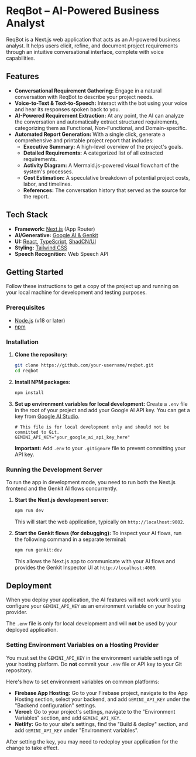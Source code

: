 # ReqBot – AI-Powered Business Analyst

ReqBot is a Next.js web application that acts as an AI-powered business analyst. It helps users elicit, refine, and document project requirements through an intuitive conversational interface, complete with voice capabilities.

## Features

-   **Conversational Requirement Gathering:** Engage in a natural conversation with ReqBot to describe your project needs.
-   **Voice-to-Text & Text-to-Speech:** Interact with the bot using your voice and hear its responses spoken back to you.
-   **AI-Powered Requirement Extraction:** At any point, the AI can analyze the conversation and automatically extract structured requirements, categorizing them as Functional, Non-Functional, and Domain-specific.
-   **Automated Report Generation:** With a single click, generate a comprehensive and printable project report that includes:
    -   **Executive Summary:** A high-level overview of the project's goals.
    -   **Detailed Requirements:** A categorized list of all extracted requirements.
    -   **Activity Diagram:** A Mermaid.js-powered visual flowchart of the system's processes.
    -   **Cost Estimation:** A speculative breakdown of potential project costs, labor, and timelines.
    -   **References:** The conversation history that served as the source for the report.

## Tech Stack

-   **Framework:** [Next.js](https://nextjs.org/) (App Router)
-   **AI/Generative:** [Google AI & Genkit](https://firebase.google.com/docs/genkit)
-   **UI:** [React](https://react.dev/), [TypeScript](https://www.typescriptlang.org/), [ShadCN/UI](https://ui.shadcn.com/)
-   **Styling:** [Tailwind CSS](https://tailwindcss.com/)
-   **Speech Recognition:** Web Speech API

## Getting Started

Follow these instructions to get a copy of the project up and running on your local machine for development and testing purposes.

### Prerequisites

-   [Node.js](https://nodejs.org/en) (v18 or later)
-   [npm](https://www.npmjs.com/)

### Installation

1.  **Clone the repository:**
    ```sh
    git clone https://github.com/your-username/reqbot.git
    cd reqbot
    ```

2.  **Install NPM packages:**
    ```sh
    npm install
    ```

3.  **Set up environment variables for local development:**
    Create a `.env` file in the root of your project and add your Google AI API key. You can get a key from [Google AI Studio](https://aistudio.google.com/app/apikey).
    ```.env
    # This file is for local development only and should not be committed to Git.
    GEMINI_API_KEY="your_google_ai_api_key_here"
    ```
    **Important:** Add `.env` to your `.gitignore` file to prevent committing your API key.

### Running the Development Server

To run the app in development mode, you need to run both the Next.js frontend and the Genkit AI flows concurrently.

1.  **Start the Next.js development server:**
    ```sh
    npm run dev
    ```
    This will start the web application, typically on `http://localhost:9002`.

2.  **Start the Genkit flows (for debugging):**
    To inspect your AI flows, run the following command in a separate terminal:
    ```sh
    npm run genkit:dev
    ```
    This allows the Next.js app to communicate with your AI flows and provides the Genkit Inspector UI at `http://localhost:4000`.

## Deployment

When you deploy your application, the AI features will not work until you configure your `GEMINI_API_KEY` as an environment variable on your hosting provider.

The `.env` file is only for local development and will **not** be used by your deployed application.

### Setting Environment Variables on a Hosting Provider

You must set the `GEMINI_API_KEY` in the environment variable settings of your hosting platform. Do **not** commit your `.env` file or API key to your Git repository.

Here's how to set environment variables on common platforms:

-   **Firebase App Hosting:** Go to your Firebase project, navigate to the App Hosting section, select your backend, and add `GEMINI_API_KEY` under the "Backend configuration" settings.
-   **Vercel:** Go to your project's settings, navigate to the "Environment Variables" section, and add `GEMINI_API_KEY`.
-   **Netlify:** Go to your site's settings, find the "Build & deploy" section, and add `GEMINI_API_KEY` under "Environment variables".

After setting the key, you may need to redeploy your application for the change to take effect.
